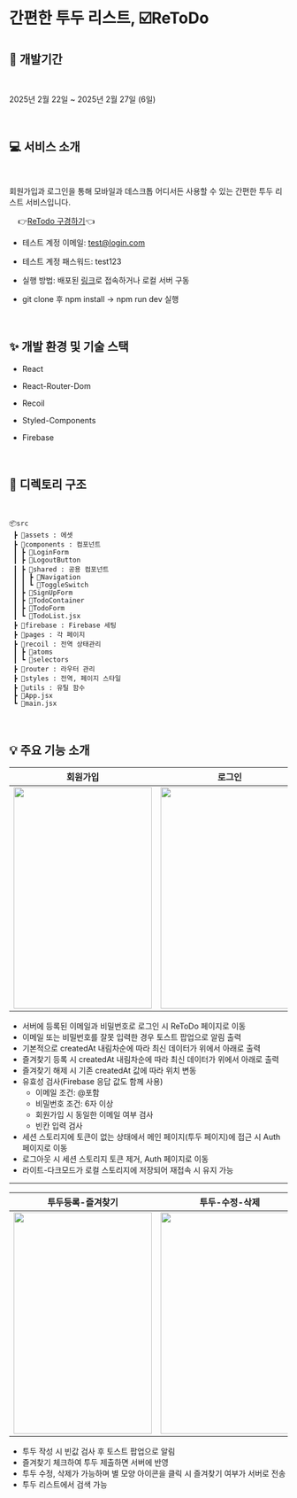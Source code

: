 # 간편한 투두 리스트, ☑️ReToDo

## 📆 개발기간

<br/>

2025년 2월 22일 ~ 2025년 2월 27일 (6일)

<br/>

## 💻 서비스 소개

<br/>

회원가입과 로그인을 통해 모바일과 데스크톱 어디서든 사용할 수 있는 간편한 투두 리스트 서비스입니다.

&nbsp;&nbsp;&nbsp;&nbsp;👉[ReTodo 구경하기](https://todo-8e0b2.web.app/authpage)👈
- 테스트 계정 이메일: test@login.com
- 테스트 계정 패스워드: test123

- 실행 방법: 배포된 [링크](https://todo-8e0b2.web.app/authpage)로 접속하거나 로컬 서버 구동
- git clone 후 npm install -> npm run dev 실행
<br/>

## ✨ 개발 환경 및 기술 스택

- React
- React-Router-Dom
- Recoil
- Styled-Components
- Firebase

  <br/>
## 📂 디렉토리 구조

<br />

```
📦src
 ┣ 📂assets : 에셋
 ┣ 📂components : 컴포넌트
 ┃ ┣ 📂LoginForm
 ┃ ┣ 📂LogoutButton
 ┃ ┣ 📂shared : 공용 컴포넌트
 ┃ ┃ ┣ 📂Navigation
 ┃ ┃ ┗ 📂ToggleSwitch
 ┃ ┣ 📂SignUpForm
 ┃ ┣ 📂TodoContainer
 ┃ ┣ 📂TodoForm
 ┃ ┗ 📂TodoList.jsx
 ┣ 📂firebase : Firebase 세팅
 ┣ 📂pages : 각 페이지
 ┣ 📂recoil : 전역 상태관리
 ┃ ┣ 📂atoms
 ┃ ┗ 📂selectors
 ┣ 📂router : 라우터 관리
 ┣ 📂styles : 전역, 페이지 스타일
 ┣ 📂utils : 유틸 함수
 ┣ 📜App.jsx
 ┗ 📜main.jsx
```

 <br />
 
 ## 💡 주요 기능 소개
 

|회원가입|로그인|라이트-다크모드|
|----|----|----|
|<img src="https://github.com/user-attachments/assets/39270df7-c71f-41ab-9dff-b30d47bae8be" width="250" height="400">|<img src="https://github.com/user-attachments/assets/ba686aeb-9fb4-4808-b686-46b0818e0ede" width="250" height="400">|<img src="https://github.com/user-attachments/assets/f62e1e78-bcbd-4966-bf77-965216bd6bd0" width="250" height="400">|

- 서버에 등록된 이메일과 비밀번호로 로그인 시 ReToDo 페이지로 이동
- 이메일 또는 비밀번호를 잘못 입력한 경우 토스트 팝업으로 알림 출력
- 기본적으로 createdAt 내림차순에 따라 최신 데이터가 위에서 아래로 출력
- 즐겨찾기 등록 시 createdAt 내림차순에 따라 최신 데이터가 위에서 아래로 출력
- 즐겨찾기 해제 시 기존 createdAt 값에 따라 위치 변동
- 유효성 검사(Firebase 응답 값도 함께 사용)
  - 이메일 조건: @포함
  - 비밀번호 조건: 6자 이상
  - 회원가입 시 동일한 이메일 여부 검사
  - 빈칸 입력 검사
- 세션 스토리지에 토큰이 없는 상태에서 메인 페이지(투두 페이지)에 접근 시 Auth 페이지로 이동
- 로그아웃 시 세션 스토리지 토큰 제거, Auth 페이지로 이동
- 라이트-다크모드가 로컬 스토리지에 저장되어 재접속 시 유지 가능
----

|투두등록-즐겨찾기|투두-수정-삭제|검색-기능|
|----|----|----|
|<img src="https://github.com/user-attachments/assets/2c31bf2a-fc31-45c1-b8dd-46b6157b3a8c" width="250" height="400">|<img src="https://github.com/user-attachments/assets/e4f7ac8e-7c27-4963-b1b1-ce303c84de46" width="250" height="400">|<img src="https://github.com/user-attachments/assets/decab681-2e01-4df9-8e21-bbac393d7ea6" width="250" height="400">|

- 투두 작성 시 빈값 검사 후 토스트 팝업으로 알림
- 즐겨찾기 체크하여 투두 제출하면 서버에 반영
- 투두 수정, 삭제가 가능하며 별 모양 아이콘을 클릭 시 즐겨찾기 여부가 서버로 전송
- 투두 리스트에서 검색 가능
 
  
